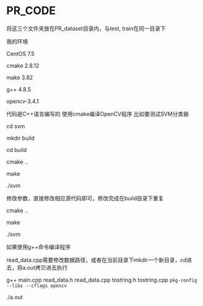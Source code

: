 # PR_CODE
将这三个文件夹放在PR_dataset目录内，与test, train在同一目录下

我的环境

CentOS 7.5

cmake 2.8.12 

make 3.82   

g++ 4.8.5

opencv-3.4.1

代码是C++语言编写的
使用cmake编译OpenCV程序
比如要测试SVM分类器

cd svm  

mkdir build

cd build

cmake ..

make

./svm

修改参数，直接修改相应源代码即可，修改完成在build目录下重复

cmake ..

make

./svm

如果使用g++命令编译程序

read_data.cpp需要修改数据路径，或者在当前目录下mkdir一个新目录，cd进去，将a.out拷贝进去执行

g++ main.cpp read_data.h read_data.cpp tostring.h tostring.cpp `pkg-config --libs --cflags opencv`

./a.out


